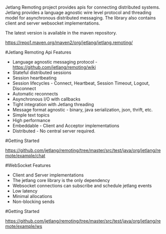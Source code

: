 Jetlang Remoting project provides apis for connecting distributed systems. Jetlang provides a language agnostic wire level protocol and threading model for asynchronous distributed messaging.
The library also contains client and server websocket implementations.

The latest version is available in the maven repository.

https://repo1.maven.org/maven2/org/jetlang/jetlang.remoting/

#Jetlang Remoting Api Features

  * Language agnostic messaging protocol - https://github.com/jetlang/remoting/wiki
  * Stateful distributed sessions
  * Session heartbeating
  * Session lifecycles - Connect, Heartbeat, Session Timeout, Logout, Disconnect
  * Automatic reconnects
  * Asynchronous I/O with callbacks 
  * Tight integration with Jetlang threading
  * Message format agnostic - binary, java serialization, json, thrift, etc. 
  * Simple text topics
  * High performance
  * Embeddable - Client and Acceptor implementations
  * Distributed - No central server required.
  
#Getting Started

https://github.com/jetlang/remoting/tree/master/src/test/java/org/jetlang/remote/example/chat

#WebSocket Features
  * Client and Server implementations
  * The jetlang core library is the only dependency
  * Websocket connections can subscribe and schedule jetlang events
  * Low latency
  * Minimal allocations
  * Non-blocking sends

#Getting Started

https://github.com/jetlang/remoting/tree/master/src/test/java/org/jetlang/remote/example/ws
  
